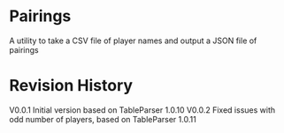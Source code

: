 # Pairings
A utility to take a CSV file of player names and output a JSON file of pairings

Revision History
================

V0.0.1 Initial version based on TableParser 1.0.10
V0.0.2 Fixed issues with odd number of players, based on TableParser 1.0.11

